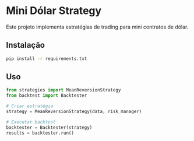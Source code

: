 # Mini Dólar Strategy

Este projeto implementa estratégias de trading para mini contratos de dólar.

## Instalação

```bash
pip install -r requirements.txt
```

## Uso

```python
from strategies import MeanReversionStrategy
from backtest import Backtester

# Criar estratégia
strategy = MeanReversionStrategy(data, risk_manager)

# Executar backtest
backtester = Backtester(strategy)
results = backtester.run()
```